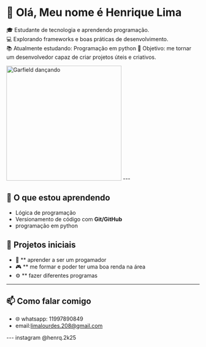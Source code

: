# 👋 Olá, Meu nome é Henrique Lima 

🎓 Estudante de tecnologia e aprendendo programação.  
💻 Explorando frameworks e boas práticas de desenvolvimento.  
📚 Atualmente estudando: Programação em python 
🚀 Objetivo: me tornar um desenvolvedor capaz de criar projetos úteis e criativos.  

<img src="https://media1.giphy.com/media/v1.Y2lkPTc5MGI3NjExZWpvNTJhbzhseTZreTB5eHhyNWU1ZW1qbTF1dHI5bmM0amViajd6diZlcD12MV9pbnRlcm5hbF9naWZfYnlfaWQmY3Q9Zw/5UH2PJ8VIEuMqN8V6R/giphy.gif" alt="Garfield dançando" width="300"/>
---

## 🌱 O que estou aprendendo  
- Lógica de programação  
- Versionamento de código com **Git/GitHub**
- programação em python  

## 📂 Projetos iniciais 
- 📝 ** aprender a ser um progamador
- 🎮 ** me formar e poder ter uma boa renda na área             
- ⚙️ ** fazer diferentes programas

---      

## 📫 Como falar comigo  
- 🌐 whatsapp: 11997890849
- email:limalourdes.208@gmail.com

--- instagram @henrq.2k25
